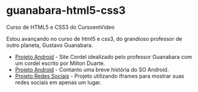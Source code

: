 # guanabara-html5-css3
 
 Curso de HTML5 e CSS3 do CursoemVideo

Estou avançando no curso de html5 e css3, do grandioso professor de outro planeta, Gustavo Guanabara.

- [Projeto Android](https://iz-brum.github.io/projeto-cordel/) - Site Cordel idealizado pelo professor Guanabara com um cordel escrito por Milton Duarte.
- [Projeto Android](https://iz-brum.github.io/projeto-android/) - Contanto uma breve história do SO Android.
- [Projeto Redes Sociais](https://iz-brum.github.io/projeto-social/) - Projeto utilizando iframes para mostrar suas redes sociais em apenas um lugar.
